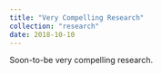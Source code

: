 ```yaml
---
title: "Very Compelling Research"
collection: "research"
date: 2018-10-10
---
```


Soon-to-be very compelling research.
